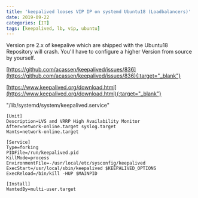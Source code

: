 ```yaml
---
title: 'keepalived looses VIP IP on systemd Ubuntu18 (Loadbalancers)'
date: 2019-09-22
categories: [IT]
tags: [keepalived, lb, vip, ubuntu]
---
```


Version pre 2.x of keepalive which are shipped with the Ubuntu18 Repository will crash.
You'll have to configure a higher Version from source by yourself.

[https://github.com/acassen/keepalived/issues/836](https://github.com/acassen/keepalived/issues/836){:target="_blank"}

[https://www.keepalived.org/download.html](https://www.keepalived.org/download.html){:target="_blank"}

"/lib/systemd/system/keepalived.service"

```
[Unit]
Description=LVS and VRRP High Availability Monitor
After=network-online.target syslog.target
Wants=network-online.target

[Service]
Type=forking
PIDFile=/run/keepalived.pid
KillMode=process
EnvironmentFile=-/usr/local/etc/sysconfig/keepalived
ExecStart=/usr/local/sbin/keepalived $KEEPALIVED_OPTIONS
ExecReload=/bin/kill -HUP $MAINPID

[Install]
WantedBy=multi-user.target
```